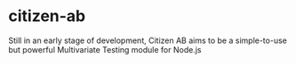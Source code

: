citizen-ab
==========

Still in an early stage of development, Citizen AB aims to be a simple-to-use but powerful Multivariate Testing module for Node.js